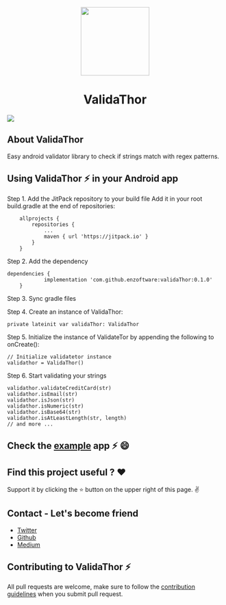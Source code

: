 <div align="center">


<img src="https://image.spreadshirtmedia.com/image-server/v1/mp/designs/1014750864,width=178,height=178,version=-1696829958/thor-icon.png" width="160"/>

# ValidaThor

</div>

[![](https://jitpack.io/v/enzoftware/validaThor.svg)](https://jitpack.io/#enzoftware/validaThor)


## About ValidaThor
Easy android validator library to check if strings match with regex patterns.

## Using ValidaThor :zap: in your Android app

Step 1. Add the JitPack repository to your build file
Add it in your root build.gradle at the end of repositories:
```
	allprojects {
		repositories {
			...
			maven { url 'https://jitpack.io' }
		}
	}
```

Step 2. Add the dependency
```
dependencies {
	        implementation 'com.github.enzoftware:validaThor:0.1.0'
	}
```

Step 3. Sync gradle files

Step 4. Create an instance of ValidaThor:
```
private lateinit var validaThor: ValidaThor
```

Step 5. Initialize the instance of ValidateTor by appending the following to onCreate():
```
// Initialize validatetor instance
validathor = ValidaThor()
```

Step 6. Start validating your strings
```
validathor.validateCreditCard(str)
validathor.isEmail(str)
validathor.isJson(str)
validathor.isNumeric(str)
validathor.isBase64(str)
validathor.isAtLeastLength(str, length)
// and more ...
```

## Check the [example](app) app :zap: :smile:

## Find this project useful ? ❤️
Support it by clicking the ⭐️ button on the upper right of this page. ✌️

## Contact - Let's become friend
- [Twitter](https://twitter.com/enzoftware)
- [Github](https://github.com/enzoftware)
- [Medium](https://medium.com/@enzoftware)

## Contributing to ValidaThor :zap:
All pull requests are welcome, make sure to follow the [contribution guidelines](CONTRIBUTING.md) when you submit pull request.

